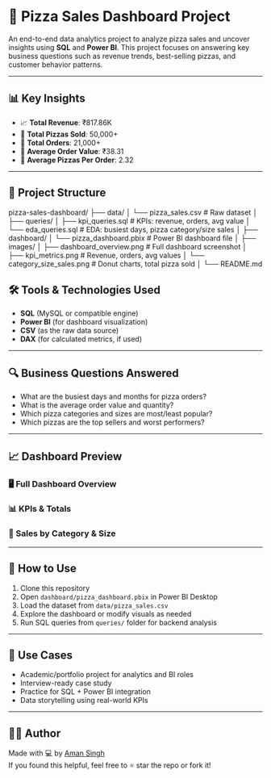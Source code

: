 # 🍕 Pizza Sales Dashboard Project

An end-to-end data analytics project to analyze pizza sales and uncover insights using **SQL** and **Power BI**. This project focuses on answering key business questions such as revenue trends, best-selling pizzas, and customer behavior patterns.

---

## 📊 Key Insights

- 📈 **Total Revenue**: ₹817.86K  
- 🍕 **Total Pizzas Sold**: 50,000+  
- 🧾 **Total Orders**: 21,000+  
- 💸 **Average Order Value**: ₹38.31  
- 🧮 **Average Pizzas Per Order**: 2.32

---

## 📁 Project Structure
pizza-sales-dashboard/
├── data/
│ └── pizza_sales.csv # Raw dataset
│
├── queries/
│ ├── kpi_queries.sql # KPIs: revenue, orders, avg value
│ └── eda_queries.sql # EDA: busiest days, pizza category/size sales
│
├── dashboard/
│ └── pizza_dashboard.pbix # Power BI dashboard file
│
├── images/
│ ├── dashboard_overview.png # Full dashboard screenshot
│ ├── kpi_metrics.png # Revenue, orders, avg values
│ └── category_size_sales.png # Donut charts, total pizza sold
│
└── README.md


## 🛠️ Tools & Technologies Used

- **SQL** (MySQL or compatible engine)  
- **Power BI** (for dashboard visualization)  
- **CSV** (as the raw data source)  
- **DAX** (for calculated metrics, if used)

---

## 🔍 Business Questions Answered

- What are the busiest days and months for pizza orders?
- What is the average order value and quantity?
- Which pizza categories and sizes are most/least popular?
- Which pizzas are the top sellers and worst performers?

---

## 📈 Dashboard Preview

### 🖥️ Full Dashboard Overview
### 📊 KPIs & Totals
### 🍕 Sales by Category & Size

---

## 📌 How to Use

1. Clone this repository  
2. Open `dashboard/pizza_dashboard.pbix` in Power BI Desktop  
3. Load the dataset from `data/pizza_sales.csv`  
4. Explore the dashboard or modify visuals as needed  
5. Run SQL queries from `queries/` folder for backend analysis

---

## 🎯 Use Cases

- Academic/portfolio project for analytics and BI roles  
- Interview-ready case study  
- Practice for SQL + Power BI integration  
- Data storytelling using real-world KPIs

---

## 🙋‍♂️ Author

Made with 💻 by [Aman Singh](https://github.com/AmanSingh9918)  
If you found this helpful, feel free to ⭐ star the repo or fork it!
